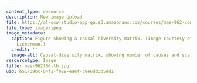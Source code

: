 ```yaml
---
content_type: resource
description: New image Upload
file: https://ol-ocw-studio-app-qa.s3.amazonaws.com/courses/mas-962-common-sense-reasoning-for-interactive-applications-fall-2006/b51739bc04f1f029ea6fc866dd3d5dd1_mas-962f06-th.jpg
file_type: image/jpeg
image_metadata:
  caption: Figure showing a causal-diversity matrix. (Image courtesy of Prof. Henry
    Lieberman.)
  credit: ''
  image-alt: Causal-diversity matrix, showing number of causes and scale of effect.
resourcetype: Image
title: mas-962f06-th.jpg
uid: b51739bc-04f1-f029-ea6f-c866dd3d5dd1
---
```

